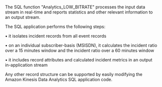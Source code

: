 The  SQL function "Analytics_LOW_BITRATE" processes the input data stream in real-time and reports statistics and other relevant information to an output stream.

The SQL application performs the following steps:

• it isolates incident records from all event records

• on an individual subscriber-basis (MSISDN), it calculates the incident ratio over a 15 minutes window and the incident ratio over a 60 minutes window

• it includes record attributes and calculated incident metrics in an output in-application stream 

Any other record structure can be supported by easily modifying the Amazon Kinesis Data Analytics SQL application code.
